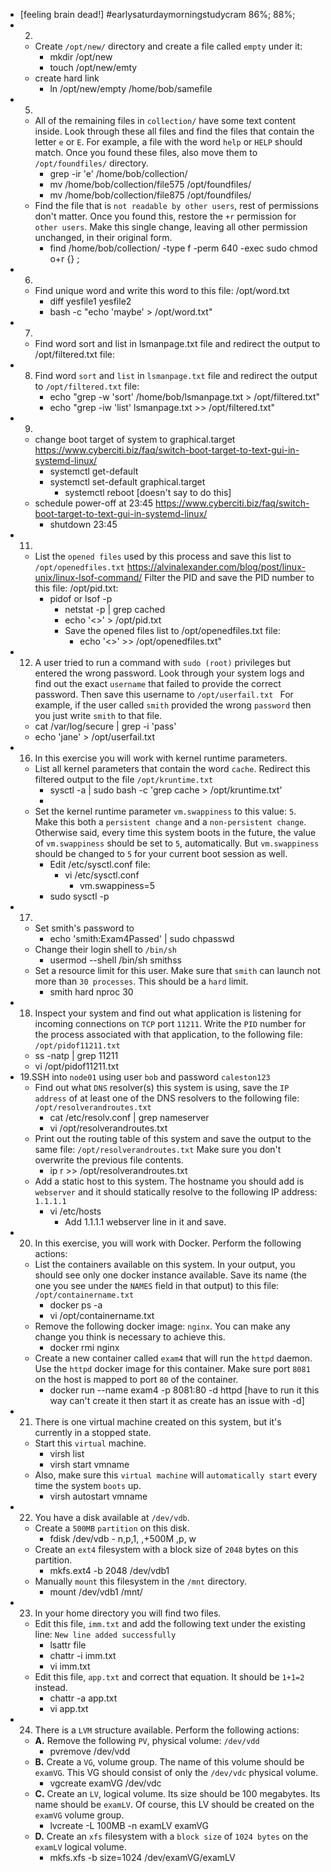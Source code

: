 - [feeling brain dead!] #earlysaturdaymorningstudycram 86%; 88%;
- 2.
	- Create `/opt/new/` directory and create a file called `empty` under it:
		- mkdir /opt/new
		- touch /opt/new/emty
	- create hard link
		- ln /opt/new/empty /home/bob/samefile
- 5. 
	- All of the remaining files in `collection/` have some text content inside. Look through these all files and find the files that contain the letter `e` or `E`. For example, a file with the word `help` or `HELP` should match. Once you found these files, also move them to `/opt/foundfiles/` directory.
		- grep -ir 'e' /home/bob/collection/ 
		- mv /home/bob/collection/file575 /opt/foundfiles/
		- mv /home/bob/collection/file875 /opt/foundfiles/
	- Find the file that is `not readable by other users`, rest of permissions don't matter. Once you found this, restore the `+r` permission for `other users`. Make this single change, leaving all other permission unchanged, in their original form.
		- find /home/bob/collection/ -type f -perm 640 -exec sudo chmod o+r {} \;
- 6.
	- Find unique word and write this word to this file: /opt/word.txt 
		- diff yesfile1 yesfile2
		- bash -c "echo 'maybe' > /opt/word.txt"
- 7. 
	- Find word sort and list in lsmanpage.txt file and redirect the output to /opt/filtered.txt file:
- 8. Find word `sort` and `list` in `lsmanpage.txt` file and redirect the output to `/opt/filtered.txt` file: 
		- echo "grep -w 'sort' /home/bob/lsmanpage.txt  > /opt/filtered.txt"
		- echo "grep -iw 'list' lsmanpage.txt  >> /opt/filtered.txt"
- 9. 
	- change boot target of system to graphical.target https://www.cyberciti.biz/faq/switch-boot-target-to-text-gui-in-systemd-linux/
		- systemctl get-default
		- systemctl set-default graphical.target
			- systemctl reboot [doesn't say to do this]
	- schedule power-off at 23:45 https://www.cyberciti.biz/faq/switch-boot-target-to-text-gui-in-systemd-linux/
		- shutdown 23:45
- 11. 
	- List the `opened files` used by this process and save this list to `/opt/openedfiles.txt` https://alvinalexander.com/blog/post/linux-unix/linux-lsof-command/ Filter the PID and save the PID number to this file: /opt/pid.txt: 
		- pidof or lsof -p 
			- netstat -p  | grep cached
			- echo '<>' > /opt/pid.txt
			- Save the opened files list to /opt/openedfiles.txt file:
				- echo '<>'  >> /opt/openedfiles.txt"
- 12. A user tried to run a command with `sudo (root)` privileges but entered the wrong password.  Look through your system logs and find out the exact `username` that failed to provide the correct password. Then save this username to `/opt/userfail.txt ` For example, if the user called `smith` provided the wrong `password` then you just write `smith` to that file.
	- cat /var/log/secure | grep -i 'pass'
	- echo 'jane' > /opt/userfail.txt
- 16. In this exercise you will work with kernel runtime parameters.
	- List all kernel parameters that contain the word `cache`. Redirect this filtered output to the file `/opt/kruntime.txt`
		- sysctl -a | sudo bash -c 'grep cache > /opt/kruntime.txt'
		- 
	- Set the kernel runtime parameter `vm.swappiness` to this value: `5`. Make this both a `persistent change` and a `non-persistent change`. Otherwise said, every time this system boots in the future, the value of `vm.swappiness` should be set to `5`, automatically. But `vm.swappiness` should be changed to `5` for your current boot session as well.
		- Edit /etc/sysctl.conf file:
			- vi /etc/sysctl.conf
				- vm.swappiness=5
		- sudo sysctl -p
- 17. 
	- Set smith's password to
		- echo 'smith:Exam4Passed' | sudo chpasswd
	- Change their login shell to `/bin/sh`
		- usermod --shell /bin/sh smithss
	- Set a resource limit for this user. Make sure that `smith` can launch not more than `30 processes`. This should be a `hard` limit.
		- smith           hard    nproc           30
- 18. Inspect your system and find out what application is listening for incoming connections on `TCP` port `11211`. Write the `PID` number for the process associated with that application, to the following file: `/opt/pidof11211.txt`
	- ss -natp | grep 11211
	- vi /opt/pidof11211.txt
- 19.SSH into `node01` using user `bob` and password `caleston123`
	- Find out what `DNS` resolver(s) this system is using, save the `IP address` of at least one of the DNS resolvers to the following file: `/opt/resolverandroutes.txt`
		- cat /etc/resolv.conf | grep nameserver
		- vi /opt/resolverandroutes.txt
	- Print out the routing table of this system and save the output to the same file: `/opt/resolverandroutes.txt` Make sure you don't overwrite the previous file contents.
		- ip r >> /opt/resolverandroutes.txt
	- Add a static host to this system. The hostname you should add is `webserver` and it should statically resolve to the following IP address: `1.1.1.1`
		- vi /etc/hosts
			- Add 1.1.1.1 webserver line in it and save.
- 20. In this exercise, you will work with Docker. Perform the following actions:
	- List the containers available on this system. In your output, you should see only one docker instance available. Save its name (the one you see under the `NAMES` field in that output) to this file: `/opt/containername.txt`
		- docker ps -a
		- vi /opt/containername.txt
	- Remove the following docker image: `nginx`. You can make any change you think is necessary to achieve this.
		- docker rmi nginx
	- Create a new container called `exam4` that will run the `httpd` daemon. Use the `httpd` docker image for this container. Make sure port `8081` on the host is mapped to port `80` of the container.
		- docker run --name exam4 -p 8081:80 -d httpd [have to run it this way can't create it then start it as create has an issue with -d]
- 21. There is one virtual machine created on this system, but it's currently in a stopped state.
	- Start this `virtual` machine.
		- virsh list
		- virsh start vmname
	- Also, make sure this `virtual machine` will `automatically start` every time the system `boots` up.
		- virsh autostart vmname
- 22. You have a disk available at `/dev/vdb`.
	- Create a `500MB` `partition` on this disk.
		- fdisk /dev/vdb - n,p,1, ,+500M ,p, w
	- Create an `ext4` filesystem with a block size of `2048` bytes on this partition.
		- mkfs.ext4 -b 2048 /dev/vdb1
	- Manually `mount` this filesystem in the `/mnt` directory.
		- mount /dev/vdb1 /mnt/
- 23. In your home directory you will find two files.
	- Edit this file, `imm.txt` and add the following text under the existing line: `New line added successfully`
		- lsattr file
		- chattr -i imm.txt
		- vi imm.txt
	- Edit this file, `app.txt` and correct that equation. It should be `1+1=2` instead.
		- chattr -a app.txt
		- vi app.txt
- 24. There is a `LVM` structure available. Perform the following actions:
	- **A.** Remove the following `PV`, physical volume: `/dev/vdd`
		- pvremove /dev/vdd
	- **B.** Create a `VG`, volume group. The name of this volume should be `examVG`. This VG should consist of only the `/dev/vdc` physical volume.
		- vgcreate examVG /dev/vdc
	- **C.** Create an `LV`, logical volume. Its size should be 100 megabytes. Its name should be `examLV`. Of course, this LV should be created on the `examVG` volume group.
		- lvcreate -L 100MB -n examLV examVG
	- **D.** Create an `xfs` filesystem with a `block size` of `1024 bytes` on the `examLV` logical volume.
		- mkfs.xfs -b size=1024 /dev/examVG/examLV